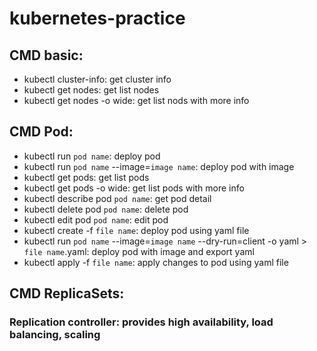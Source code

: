# kubernetes-practice
## CMD basic:
- kubectl cluster-info: get cluster info
- kubectl get nodes: get list nodes
- kubectl get nodes -o wide: get list nods with more info
  
## CMD Pod:
- kubectl run `pod name`: deploy pod
- kubectl run `pod name` --image=`image name`: deploy pod with image
- kubectl get pods: get list pods
- kubectl get pods -o wide: get list pods with more info
- kubectl describe pod `pod name`: get pod detail
- kubectl delete pod `pod name`: delete pod
- kubectl edit pod `pod name`: edit pod
- kubectl create -f `file name`: deploy pod using yaml file
- kubectl run `pod name` --image=`image name` --dry-run=client -o yaml > `file name`.yaml: deploy pod with image and export yaml
- kubectl apply -f `file name`: apply changes to pod using yaml file

## CMD ReplicaSets:
### Replication controller: provides high availability, load balancing, scaling

